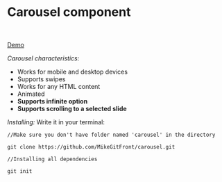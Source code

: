 <h1>Carousel component</h1>
<br>

<a href="https://imgur.com/a/HIG1fyr">Demo</a>

<i>Carousel characteristics:</i>
 <ul>
  <li>Works for mobile and desktop devices</li>
  <li>Supports swipes</li>
  <li>Works for any HTML content</li>
  <li>Animated</li>
  <li><b>Supports infinite option</b></li>
  <li><b>Supports scrolling to a selected slide</b></li>
</ul>

<i>Installing:</i>
Write it in your terminal: 
```terminal
//Make sure you don't have folder named 'carousel' in the directory

git clone https://github.com/MikeGitFront/carousel.git
```
```terminal
//Installing all dependencies

git init
```
